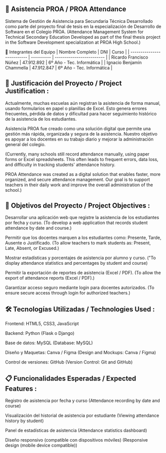 ## 📘 Asistencia PROA / PROA Attendance

Sistema de Gestión de Asistencia para Secundaria Técnica
Desarrollado como parte del proyecto final de tesis en la especialización de Desarrollo de Software en el Colegio PROA.
(Attendance Management System for Technical Secondary Education
Developed as part of the final thesis project in the Software Development specialization at PROA High School.)

👥 Integrantes del Equipo
| Nombre Completo            | DNI        | Curso                     |
| -------------------------- | ---------- | ------------------------- |
| Ricardo Francisco Núñez    | 47.912.892 | 6º Año - Tec. Informática |
| Ignacio Benjamín Chammella | 47.912.847 | 6º Año - Tec. Informática |

## 🧠 Justificación del Proyecto / Project Justification :

Actualmente, muchas escuelas aún registran la asistencia de forma manual, usando formularios en papel o planillas de Excel. Esto genera errores frecuentes, pérdida de datos y dificultad para hacer seguimiento histórico de la asistencia de los estudiantes.

Asistencia PROA fue creado como una solución digital que permite una gestión más rápida, organizada y segura de la asistencia. Nuestro objetivo es apoyar a los docentes en su trabajo diario y mejorar la administración general del colegio.

(Currently, many schools still record attendance manually, using paper forms or Excel spreadsheets. This often leads to frequent errors, data loss, and difficulty in tracking students' attendance history.

PROA Attendance was created as a digital solution that enables faster, more organized, and secure attendance management. Our goal is to support teachers in their daily work and improve the overall administration of the school.)

## 🎯 Objetivos del Proyecto / Project Objectives :

Desarrollar una aplicación web que registre la asistencia de los estudiantes por fecha y curso.
(To develop a web application that records student attendance by date and course.)

Permitir que los docentes marquen a los estudiantes como: Presente, Tarde, Ausente o Justificado.
(To allow teachers to mark students as: Present, Late, Absent, or Excused.)

Mostrar estadísticas y porcentajes de asistencia por alumno y curso.
("To display attendance statistics and percentages by student and course)

Permitir la exportación de reportes de asistencia (Excel / PDF).
(To allow the export of attendance reports (Excel / PDF).)

Garantizar acceso seguro mediante login para docentes autorizados.
(To ensure secure access through login for authorized teachers.)

## 🛠️ Tecnologías Utilizadas / Technologies Used :
Frontend: HTML5, CSS3, JavaScript

Backend: Python (Flask o Django)

Base de datos: MySQL 
(Database: MySQL)

Diseño y Maquetas: Canva / Figma
(Design and Mockups: Canva / Figma)

Control de versiones: GitHub
(Version Control: Git and GitHub)

## 📋 Funcionalidades Esperadas / Expected Features :

 Registro de asistencia por fecha y curso
(Attendance recording by date and course)

 Visualización del historial de asistencia por estudiante
 (Viewing attendance history by student)

 Panel de estadísticas de asistencia
 (Attendance statistics dashboard)

 Diseño responsivo (compatible con dispositivos móviles)
(Responsive design (mobile device compatible))
